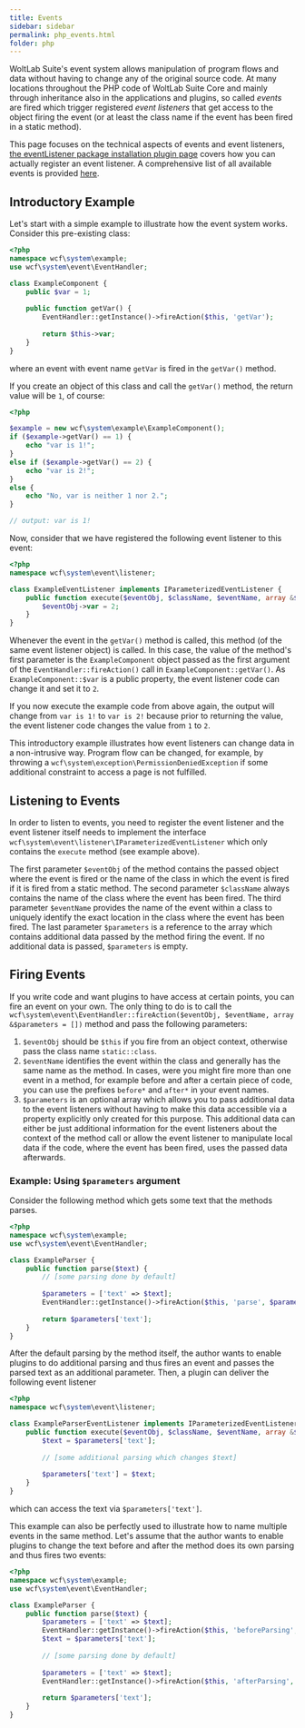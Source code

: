 ```yaml
---
title: Events
sidebar: sidebar
permalink: php_events.html
folder: php
---
```


WoltLab Suite's event system allows manipulation of program flows and data without having to change any of the original source code.
At many locations throughout the PHP code of WoltLab Suite Core and mainly through inheritance also in the applications and plugins, so called *events* are fired which trigger registered *event listeners* that get access to the object firing the event (or at least the class name if the event has been fired in a static method).

This page focuses on the technical aspects of events and event listeners, [the eventListener package installation plugin page](package_pip_event-listener.html) covers how you can actually register an event listener.
A comprehensive list of all available events is provided [here](php_event_list.html).


## Introductory Example

Let's start with a simple example to illustrate how the event system works.
Consider this pre-existing class:

```php
<?php
namespace wcf\system\example;
use wcf\system\event\EventHandler;

class ExampleComponent {
	public $var = 1;
	
	public function getVar() {
		EventHandler::getInstance()->fireAction($this, 'getVar');
		
		return $this->var;
	}
}
```

where an event with event name `getVar` is fired in the `getVar()` method.

If you create an object of this class and call the `getVar()` method, the return value will be `1`, of course:

```php
<?php

$example = new wcf\system\example\ExampleComponent();
if ($example->getVar() == 1) {
	echo "var is 1!";
}
else if ($example->getVar() == 2) {
	echo "var is 2!";
}
else {
	echo "No, var is neither 1 nor 2.";
}

// output: var is 1!
```

Now, consider that we have registered the following event listener to this event:

```php
<?php
namespace wcf\system\event\listener;

class ExampleEventListener implements IParameterizedEventListener {
	public function execute($eventObj, $className, $eventName, array &$parameters) {
		$eventObj->var = 2;
	}
}

```

Whenever the event in the `getVar()` method is called, this method (of the same event listener object) is called.
In this case, the value of the method's first parameter is the `ExampleComponent` object passed as the first argument of the `EventHandler::fireAction()` call in `ExampleComponent::getVar()`.
As `ExampleComponent::$var` is a public property, the event listener code can change it and set it to `2`.

If you now execute the example code from above again, the output will change from `var is 1!` to `var is 2!` because prior to returning the value, the event listener code changes the value from `1` to `2`.

This introductory example illustrates how event listeners can change data in a non-intrusive way.
Program flow can be changed, for example, by throwing a `wcf\system\exception\PermissionDeniedException` if some additional constraint to access a page is not fulfilled.


## Listening to Events

In order to listen to events, you need to register the event listener and the event listener itself needs to implement the interface `wcf\system\event\listener\IParameterizedEventListener` which only contains the `execute` method (see example above).

The first parameter `$eventObj` of the method contains the passed object where the event is fired or the name of the class in which the event is fired if it is fired from a static method.
The second parameter `$className` always contains the name of the class where the event has been fired.
The third parameter `$eventName` provides the name of the event within a class to uniquely identify the exact location in the class where the event has been fired.
The last parameter `$parameters` is a reference to the array which contains additional data passed by the method firing the event.
If no additional data is passed, `$parameters` is empty.


## Firing Events

If you write code and want plugins to have access at certain points, you can fire an event on your own.
The only thing to do is to call the `wcf\system\event\EventHandler::fireAction($eventObj, $eventName, array &$parameters = [])` method and pass the following parameters:

1. `$eventObj` should be `$this` if you fire from an object context, otherwise pass the class name `static::class`.
2. `$eventName` identifies the event within the class and generally has the same name as the method.
   In cases, were you might fire more than one event in a method, for example before and after a certain piece of code, you can use the prefixes `before*` and `after*` in your event names.
3. `$parameters` is an optional array which allows you to pass additional data to the event listeners without having to make this data accessible via a property explicitly only created for this purpose.
   This additional data can either be just additional information for the event listeners about the context of the method call or allow the event listener to manipulate local data if the code, where the event has been fired, uses the passed data afterwards.  

### Example: Using `$parameters` argument

Consider the following method which gets some text that the methods parses.

```php
<?php
namespace wcf\system\example;
use wcf\system\event\EventHandler;

class ExampleParser {
	public function parse($text) {
		// [some parsing done by default]
		
		$parameters = ['text' => $text];
		EventHandler::getInstance()->fireAction($this, 'parse', $parameters);
		
		return $parameters['text'];
	}
}
```

After the default parsing by the method itself, the author wants to enable plugins to do additional parsing and thus fires an event and passes the parsed text as an additional parameter.
Then, a plugin can deliver the following event listener

```php
<?php
namespace wcf\system\event\listener;

class ExampleParserEventListener implements IParameterizedEventListener {
	public function execute($eventObj, $className, $eventName, array &$parameters) {
		$text = $parameters['text'];
		
		// [some additional parsing which changes $text]
		
		$parameters['text'] = $text;
	}
}
```

which can access the text via `$parameters['text']`.

This example can also be perfectly used to illustrate how to name multiple events in the same method.
Let's assume that the author wants to enable plugins to change the text before and after the method does its own parsing and thus fires two events:

```php
<?php
namespace wcf\system\example;
use wcf\system\event\EventHandler;

class ExampleParser {
	public function parse($text) {
		$parameters = ['text' => $text];
		EventHandler::getInstance()->fireAction($this, 'beforeParsing', $parameters);
		$text = $parameters['text'];
		
		// [some parsing done by default]
		
		$parameters = ['text' => $text];
		EventHandler::getInstance()->fireAction($this, 'afterParsing', $parameters);
		
		return $parameters['text'];
	}
}
```
